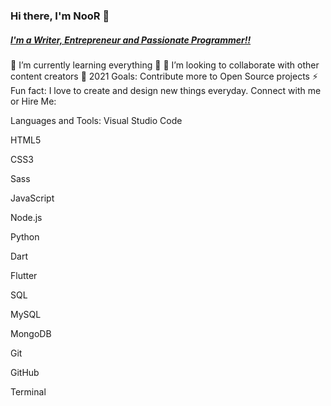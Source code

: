 <h3>Hi there, I'm NooR 👋</h3>
<h5><u>I'm a Writer, Entrepreneur and Passionate Programmer!!</u></h5>
🌱 I’m currently learning everything 🤣
👯 I’m looking to collaborate with other content creators
🥅 2021 Goals: Contribute more to Open Source projects
⚡ Fun fact: I love to create and design new things everyday.
Connect with me or Hire Me:


Languages and Tools:
Visual Studio Code

HTML5

CSS3

Sass

JavaScript

Node.js

Python

Dart

Flutter

SQL

MySQL

MongoDB

Git

GitHub

Terminal

